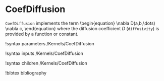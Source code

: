 <!-- MOOSE Documentation Stub: Remove this when content is added. -->

# CoefDiffusion

`CoefDiffusion` implements the term
\begin{equation}
\nabla D(a,b,\dots) \nabla c,
\end{equation}
where the diffusion coefficient $D$ (`diffusivity`) is provided by a function or constant.

!syntax parameters /Kernels/CoefDiffusion

!syntax inputs /Kernels/CoefDiffusion

!syntax children /Kernels/CoefDiffusion

!bibtex bibliography
